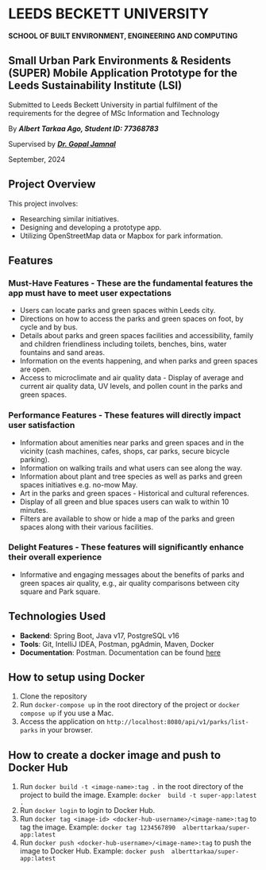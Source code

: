 # LEEDS BECKETT UNIVERSITY
**SCHOOL OF BUILT ENVIRONMENT, ENGINEERING AND COMPUTING**


## Small Urban Park Environments &amp; Residents (SUPER) Mobile Application Prototype for the Leeds Sustainability Institute (LSI)

Submitted to Leeds Beckett University in partial fulfilment of the requirements for the degree of MSc Information and Technology

By ***Albert Tarkaa Ago, Student ID: 77368783***

Supervised by ***[Dr. Gopal Jamnal](https://www.leedsbeckett.ac.uk/staff/dr-gopal-jamnal)***

September, 2024


## Project Overview

This project involves:
- Researching similar initiatives.
- Designing and developing a prototype app.
- Utilizing OpenStreetMap data or Mapbox for park information.

## Features

### Must-Have Features - These are the fundamental features the app must have to meet user expectations

- Users can locate parks and green spaces within Leeds city.
- Directions on how to access the parks and green spaces on foot, by cycle and by bus.
- Details about parks and green spaces facilities and accessibility, family and children friendliness including toilets, benches, bins, water fountains and sand areas.
- Information on the events happening, and when parks and green spaces are open.
- Access to microclimate and air quality data - Display of average and current air quality data, UV levels, and pollen count in the parks and green spaces.

### Performance Features - These features will directly impact user satisfaction

- Information about amenities near parks and green spaces and in the vicinity (cash machines, cafes, shops, car parks, secure bicycle parking).
- Information on walking trails and what users can see along the way.
- Information about plant and tree species as well as parks and green spaces initiatives e.g. no-mow May.
- Art in the parks and green spaces - Historical and cultural references.
- Display of all green and blue spaces users can walk to within 10 minutes.
- Filters are available to show or hide a map of the parks and green spaces along with their various facilities.

### Delight Features - These features will significantly enhance their overall experience

- Informative and engaging messages about the benefits of parks and green spaces air quality, e.g., air quality comparisons between city square and Park square.


## Technologies Used
- **Backend**: Spring Boot, Java v17, PostgreSQL v16
- **Tools**: Git, IntelliJ IDEA, Postman, pgAdmin, Maven, Docker
- **Documentation**: Postman. Documentation can be found [here](https://documenter.getpostman.com/view/32686033/2sA3s7kpho)

## How to setup using Docker
1. Clone the repository
2. Run `docker-compose up` in the root directory of the project or `docker compose up` if you use a Mac.
3. Access the application on `http://localhost:8080/api/v1/parks/list-parks` in your browser.

## How to create a docker image and push to Docker Hub
1. Run `docker build -t <image-name>:tag .` in the root directory of the project to build the image. Example: `docker 
   build -t super-app:latest .`
2. Run `docker login` to login to Docker Hub.
3. Run `docker tag <image-id> <docker-hub-username>/<image-name>:tag` to tag the image. Example: `docker tag 1234567890 
   alberttarkaa/super-app:latest`
4. Run `docker push <docker-hub-username>/<image-name>:tag` to push the image to Docker Hub. Example: `docker push 
   alberttarkaa/super-app:latest`


